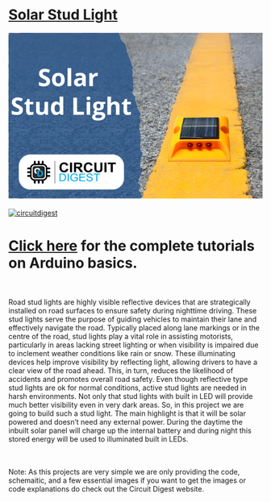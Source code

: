 # [Solar Stud Light](https://circuitdigest.com/microcontroller-projects)

<img src="https://github.com/Circuit-Digest/Solar-Stud-Light/blob/ff9671edef5baa2ebe4c951d6fc256a6100bb0fd/Title%20Image.png" width="" alt="alt_text" title="image_tooltip">
<br>

<br>
<a href="https://circuitdigest.com/tags/arduino"><img src="https://img.shields.io/static/v1?label=&labelColor=505050&message=Arduino Basic Tutorials Circuit Digest&color=%230076D6&style=social&logo=google-chrome&logoColor=%230076D6" alt="circuitdigest"/></a>
<br>

[<h1>Click here](https://circuitdigest.com/tags/arduino) for the complete tutorials on Arduino basics.</h1>
<br>
<br>
Road stud lights are highly visible reflective devices that are strategically installed on road surfaces to ensure safety during nighttime driving. These stud lights serve the purpose of guiding vehicles to maintain their lane and effectively navigate the road. Typically placed along lane markings or in the centre of the road, stud lights play a vital role in assisting motorists, particularly in areas lacking street lighting or when visibility is impaired due to inclement weather conditions like rain or snow. These illuminating devices help improve visibility by reflecting light, allowing drivers to have a clear view of the road ahead. This, in turn, reduces the likelihood of accidents and promotes overall road safety. Even though reflective type stud lights are ok for normal conditions, active stud lights are needed in harsh environments. Not only that stud lights with built in LED will provide much better visibility even in very dark areas. 
So, in this project we are going to build such a stud light. The main highlight is that it will be solar powered and doesn’t need any external power. During the daytime the inbuilt solar panel will charge up the internal battery and during night this stored energy will be used to illuminated built in LEDs.


<br>
<br>
Note: As this projects are very simple we are only providing the code, schemaitic, and a few essential images if you want to get the images or code explanations do check out the Circuit Digest website.
<br>
<br>
